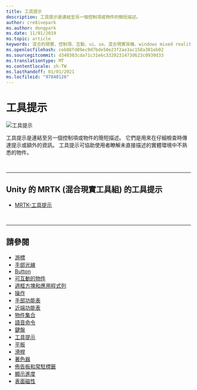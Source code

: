 ```yaml
---
title: 工具提示
description: 工具提示是連結至另一個控制項或物件的簡短描述。
author: cre8ivepark
ms.author: dongpark
ms.date: 11/01/2019
ms.topic: article
keywords: 混合的現實、控制項、互動、ui、ux、混合現實耳機、windows mixed reality 耳機、虛擬實境耳機、HoloLens、工具提示、MRTK、混合現實工具組
ms.openlocfilehash: ceb88fd89ec9d7bde50e23f2ae3ac158a301eb02
ms.sourcegitcommit: d340303cda71c31e6c3320231473d623c0930d33
ms.translationtype: MT
ms.contentlocale: zh-TW
ms.lasthandoff: 01/01/2021
ms.locfileid: "97848126"
---
```

# <a name="tooltip"></a>工具提示

![工具提示](images/UX_Hero_Tooltip.jpg)

工具提示是連結至另一個控制項或物件的簡短描述。 它們是用來在仔細檢查時傳達提示或額外的資訊。 工具提示可協助使用者瞭解未直接描述的實體環境中不熟悉的物件。 

<br>

---

## <a name="tooltip-in-mrtk-mixed-reality-toolkit-for-unity"></a>Unity 的 MRTK (混合現實工具組) 的工具提示

* [MRTK-工具提示](https://microsoft.github.io/MixedRealityToolkit-Unity/Documentation/README_Tooltip.html)

<br>

---

## <a name="see-also"></a>請參閱

* [游標](cursors.md)
* [手部光線](point-and-commit.md)
* [Button](button.md)
* [可互動的物件](interactable-object.md)
* [週框方塊和應用程式列](app-bar-and-bounding-box.md)
* [操作](direct-manipulation.md)
* [手部功能表](hand-menu.md)
* [近端功能表](near-menu.md)
* [物件集合](object-collection.md)
* [語音命令](voice-input.md)
* [鍵盤](keyboard.md)
* [工具提示](tooltip.md)
* [平板](slate.md)
* [滑桿](slider.md)
* [著色器](shader.md)
* [佈告板和常駐標籤](billboarding-and-tag-along.md)
* [顯示進度](progress.md)
* [表面磁性](surface-magnetism.md)

